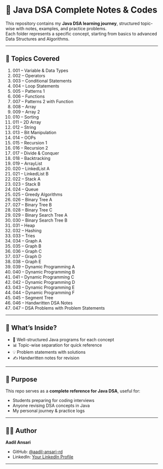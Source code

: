 # 📘 Java DSA Complete Notes & Codes  

This repository contains my **Java DSA learning journey**, structured topic-wise with notes, examples, and practice problems.  
Each folder represents a specific concept, starting from basics to advanced Data Structures and Algorithms.  

---

## 📂 Topics Covered  

1. 001 – Variable & Data Types  
2. 002 – Operators  
3. 003 – Conditional Statements  
4. 004 – Loop Statements  
5. 005 – Patterns 1  
6. 006 – Functions  
7. 007 – Patterns 2 with Function  
8. 008 – Array  
9. 009 – Array 2  
10. 010 – Sorting  
11. 011 – 2D Array  
12. 012 – String  
13. 013 – Bit Manipulation  
14. 014 – OOPs  
15. 015 – Recursion 1  
16. 016 – Recursion 2  
17. 017 – Divide & Conquer  
18. 018 – Backtracking  
19. 019 – ArrayList  
20. 020 – LinkedList A  
21. 021 – LinkedList B  
22. 022 – Stack A  
23. 023 – Stack B  
24. 024 – Queue  
25. 025 – Greedy Algorithms  
26. 026 – Binary Tree A  
27. 027 – Binary Tree B  
28. 028 – Binary Tree C  
29. 029 – Binary Search Tree A  
30. 030 – Binary Search Tree B  
31. 031 – Heap  
32. 032 – Hashing  
33. 033 – Tries  
34. 034 – Graph A  
35. 035 – Graph B  
36. 036 – Graph C  
37. 037 – Graph D  
38. 038 – Graph E  
39. 039 – Dynamic Programming A  
40. 040 – Dynamic Programming B  
41. 041 – Dynamic Programming C  
42. 042 – Dynamic Programming D  
43. 043 – Dynamic Programming E  
44. 044 – Dynamic Programming F  
45. 045 – Segment Tree  
46. 046 – Handwritten DSA Notes  
47. 047 – DSA Problems with Problem Statements  

---

## 📑 What’s Inside?  
- 📝 Well-structured Java programs for each concept  
- 📊 Topic-wise separation for quick reference  
- 💡 Problem statements with solutions  
- ✍️ Handwritten notes for revision  

---

## 🎯 Purpose  
This repo serves as a **complete reference for Java DSA**, useful for:  
- Students preparing for coding interviews  
- Anyone revising DSA concepts in Java  
- My personal journey & practice logs  

---

## 👨‍💻 Author  
**Aadil Ansari**  
- GitHub: [@aadil-ansari-rd](https://github.com/aadil-ansari-rd)  
- LinkedIn: [Your LinkedIn Profile](#)  

---
